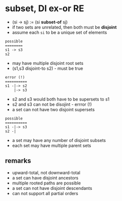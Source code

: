 
<!-- ======================================================================= -->
# subset, DI ex-or RE

- (si -> sj) := (si **subset-of** sj)
- if two sets are unrelated, then both must be **disjoint**
- assume each `si` to be a unique set of elements

```
possible
========
s1 -> s3
s2
```

- may have multiple disjoint root sets
- (s1,s3 disjoint-to s2) - must be true

```
error (!)
==========
s1 -|-> s2
    |-> s3
```

- s2 and s3 would both have to be supersets to s1
- s2 and s3 can not be disojint - errror (!)
- a set can not have two disjoint supersets

```
possible
==========
s1 -|-> s3
s2 -|
```

- a set may have any number of disjoint subsets
- each set may have multiple parent sets

<!-- ======================================================================= -->
## remarks

- upward-total, not downward-total
- a set can have disjoint ancestors
- multiple rooted paths are possible
- a set can not have disjoint descendants
- can not support all partial orders
